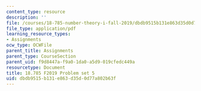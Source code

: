 ```yaml
---
content_type: resource
description: ''
file: /courses/18-785-number-theory-i-fall-2019/dbdb9515b131e863d35d0d77a802b63f_MIT18_785F19_pset5.pdf
file_type: application/pdf
learning_resource_types:
- Assignments
ocw_type: OCWFile
parent_title: Assignments
parent_type: CourseSection
parent_uid: f9d8447a-f9a0-1da0-a5d9-019cfedc449a
resourcetype: Document
title: 18.785 F2019 Problem set 5
uid: dbdb9515-b131-e863-d35d-0d77a802b63f
---
```


